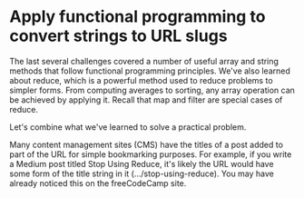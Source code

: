# Apply functional programming to convert strings to URL slugs

The last several challenges covered a number of useful array and string methods that follow functional programming principles. We've also learned about reduce, which is a powerful method used to reduce problems to simpler forms. From computing averages to sorting, any array operation can be achieved by applying it. Recall that map and filter are special cases of reduce.

Let's combine what we've learned to solve a practical problem.

Many content management sites (CMS) have the titles of a post added to part of the URL for simple bookmarking purposes. For example, if you write a Medium post titled Stop Using Reduce, it's likely the URL would have some form of the title string in it (.../stop-using-reduce). You may have already noticed this on the freeCodeCamp site.